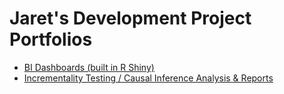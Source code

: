 # Jaret's Development Project Portfolios

- [BI Dashboards (built in R Shiny)](https://github.com/jaretkeniston/Shiny-BI-Dashboards)
- [Incrementality Testing / Causal Inference Analysis & Reports]()
